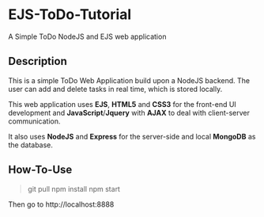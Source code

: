 # EJS-ToDo-Tutorial
A Simple ToDo NodeJS and EJS web application

## Description

This is a simple ToDo Web Application build upon a NodeJS backend. The user can add and delete tasks in real time, which is stored locally.

This web application uses **EJS**, **HTML5** and **CSS3** for the front-end UI development and **JavaScript**/**Jquery** with **AJAX** to deal with client-server communication.

It also uses **NodeJS** and **Express** for the server-side and local **MongoDB** as the database.

## How-To-Use

> git pull
> npm install
> npm start

Then go to http://localhost:8888
